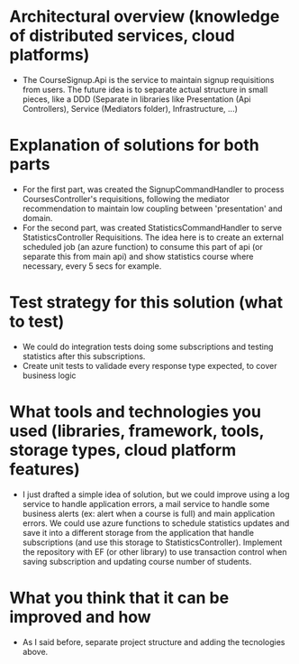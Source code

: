# Architectural overview (knowledge of distributed services, cloud platforms)
- The CourseSignup.Api is the service to maintain signup requisitions from users. The future idea is to separate actual structure in small pieces, like a DDD (Separate in libraries like Presentation (Api Controllers), Service (Mediators folder), Infrastructure, ...)

# Explanation of solutions for both parts
- For the first part, was created the SignupCommandHandler to process CoursesController's requisitions, following the mediator recommendation to maintain low coupling between 'presentation' and domain. 
- For the second part, was created StatisticsCommandHandler to serve StatisticsController Requisitions. The idea here is to create an external scheduled job (an azure function) to consume this part of api (or separate this from main api) and show statistics course where necessary, every 5 secs for example.

# Test strategy for this solution (what to test)
- We could do integration tests doing some subscriptions and testing statistics after this subscriptions. 
- Create unit tests to validade every response type expected, to cover business logic

# What tools and technologies you used (libraries, framework, tools, storage types, cloud platform features)
- I just drafted a simple idea of solution, but we could improve using a log service to handle application errors, a mail service to handle some business alerts (ex: alert when a course is full) and main application errors. We could use azure functions to schedule statistics updates and save it into a different storage from the application that handle subscriptions (and use this storage to StatisticsController). Implement the repository with EF (or other library) to use transaction control when saving subscription and updating course number of students.

# What you think that it can be improved and how
- As I said before, separate project structure and adding the tecnologies above. 